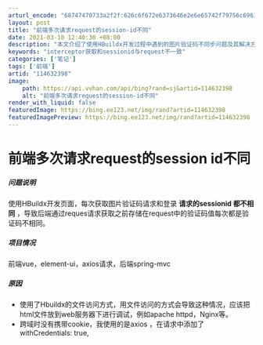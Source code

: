```yaml
---
arturl_encode: "68747470733a2f2f:626c6f672e6373646e2e6e65742f79756c69616e70656e672f:61727469636c652f64657461696c732f313134363332333938"
layout: post
title: "前端多次请求request的session-id不同"
date: 2021-03-10 12:40:30 +08:00
description: "本文介绍了使用HBuildx开发过程中遇到的图片验证码不同步问题及其解决方案。问题表现为前后端ses"
keywords: "interceptor获取和sessionid与request不一致"
categories: ['笔记']
tags: ['前端']
artid: "114632398"
image:
    path: https://api.vvhan.com/api/bing?rand=sj&artid=114632398
    alt: "前端多次请求request的session-id不同"
render_with_liquid: false
featuredImage: https://bing.ee123.net/img/rand?artid=114632398
featuredImagePreview: https://bing.ee123.net/img/rand?artid=114632398
---
```


# 前端多次请求request的session id不同

##### 问题说明

使用HBuildx开发页面，每次获取图片验证码请求和登录
**请求的sessionid 都不相同**
，导致后端通过reques请求获取之前存储在request中的验证码值每次都是验证码不相同。

##### 项目情况

前端vue，element-ui，axios请求，后端spring-mvc

##### 原因

* 使用了Hbuildx的文件访问方式，用文件访问的方式会导致这种情况，应该把html文件放到web服务器下进行调试，例如apache httpd，Nginx等。
* 跨域时没有携带cookie，我使用的是axios ，在请求中添加了withCredentials: true,